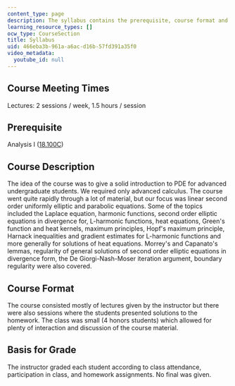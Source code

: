 ```yaml
---
content_type: page
description: The syllabus contains the prerequisite, course format and grading criteria.
learning_resource_types: []
ocw_type: CourseSection
title: Syllabus
uid: 466eba3b-961a-a6ac-d16b-57fd391a35f0
video_metadata:
  youtube_id: null
---
```


Course Meeting Times
--------------------

Lectures: 2 sessions / week, 1.5 hours / session

Prerequisite
------------

Analysis I ([18.100C](/courses/18-100c-real-analysis-fall-2012))

Course Description
------------------

The idea of the course was to give a solid introduction to PDE for advanced undergraduate students. We required only advanced calculus. The course went quite rapidly through a lot of material, but our focus was linear second order uniformly elliptic and parabolic equations. Some of the topics included the Laplace equation, harmonic functions, second order elliptic equations in divergence for, L-harmonic functions, heat equations, Green's function and heat kernels, maximum principles, Hopf's maximum principle, Harnack inequalities and gradient estimates for L-harmonic functions and more generally for solutions of heat equations. Morrey's and Capanato's lemmas, regularity of general solutions of second order elliptic equations in divergence form, the De Giorgi-Nash-Moser iteration argument, boundary regularity were also covered.

Course Format
-------------

The course consisted mostly of lectures given by the instructor but there were also sessions where the students presented solutions to the homework. The class was small (4 honors students) which allowed for plenty of interaction and discussion of the course material.

Basis for Grade
---------------

The instructor graded each student according to class attendance, participation in class, and homework assignments. No final was given.